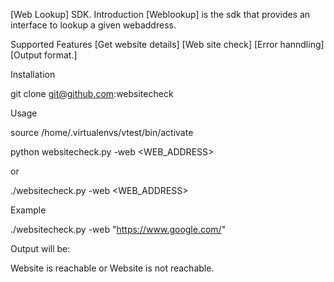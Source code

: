 [Web Lookup] SDK.
Introduction
[Weblookup] is the sdk that provides an interface to lookup a given webaddress.

Supported Features
[Get website details]
[Web site check]
[Error hanndling]
[Output format.]

Installation

git clone git@github.com:websitecheck

Usage

source /home/.virtualenvs/vtest/bin/activate

python websitecheck.py -web <WEB_ADDRESS>

or 

./websitecheck.py -web <WEB_ADDRESS>

Example

./websitecheck.py -web "https://www.google.com/"

Output will be:

Website is reachable or Website is not reachable.
